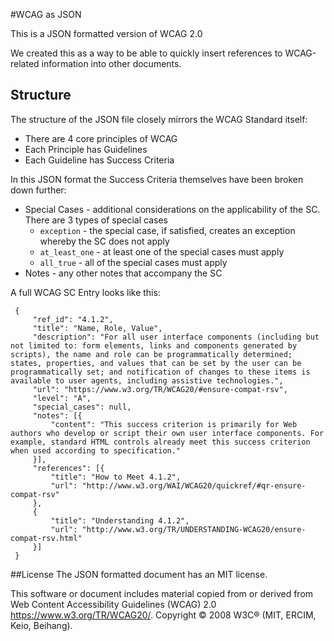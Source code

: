 #WCAG as JSON

This is a JSON formatted version of WCAG 2.0

We created this as a way to be able to quickly insert references to WCAG-related information into other documents.

## Structure

The structure of the JSON file closely mirrors the WCAG Standard itself:

* There are 4 core principles of WCAG
* Each Principle has Guidelines
* Each Guideline has Success Criteria

In this JSON format the Success Criteria themselves have been broken down further:

* Special Cases - additional considerations on the applicability of the SC. There are 3 types of special cases
  * `exception` - the special case, if satisfied, creates an exception whereby the SC does not apply
  * `at_least_one` - at least one of the special cases must apply 
  * `all_true` - all of the special cases must apply 
* Notes - any other notes that accompany the SC

A full WCAG SC Entry looks like this:

```
 {
     "ref_id": "4.1.2",
     "title": "Name, Role, Value",
     "description": "For all user interface components (including but not limited to: form elements, links and components generated by scripts), the name and role can be programmatically determined; states, properties, and values that can be set by the user can be programmatically set; and notification of changes to these items is available to user agents, including assistive technologies.",
     "url": "https://www.w3.org/TR/WCAG20/#ensure-compat-rsv",
     "level": "A",
     "special_cases": null,
     "notes": [{
         "content": "This success criterion is primarily for Web authors who develop or script their own user interface components. For example, standard HTML controls already meet this success criterion when used according to specification."
     }],
     "references": [{
         "title": "How to Meet 4.1.2",
         "url": "http://www.w3.org/WAI/WCAG20/quickref/#qr-ensure-compat-rsv"
     },
     {
         "title": "Understanding 4.1.2",
         "url": "http://www.w3.org/TR/UNDERSTANDING-WCAG20/ensure-compat-rsv.html"
     }]
 }

```

##License
The JSON formatted document has an MIT license.

This software or document includes material copied from or derived from Web Content Accessibility Guidelines (WCAG) 2.0 https://www.w3.org/TR/WCAG20/. Copyright © 2008 W3C® (MIT, ERCIM, Keio, Beihang).
